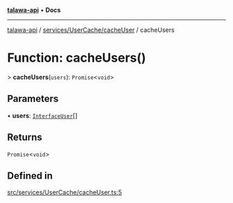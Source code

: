 [**talawa-api**](../../../../README.md) • **Docs**

***

[talawa-api](../../../../modules.md) / [services/UserCache/cacheUser](../README.md) / cacheUsers

# Function: cacheUsers()

\> **cacheUsers**(`users`): `Promise`\<`void`\>

## Parameters

• **users**: [`InterfaceUser`](../../../../models/User/interfaces/InterfaceUser.md)[]

## Returns

`Promise`\<`void`\>

## Defined in

[src/services/UserCache/cacheUser.ts:5](https://github.com/PalisadoesFoundation/talawa-api/blob/7fc9f13527dc6ead651f268e58527dcc279b95bc/src/services/UserCache/cacheUser.ts#L5)
